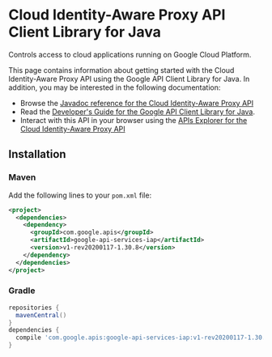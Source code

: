 # Cloud Identity-Aware Proxy API Client Library for Java

Controls access to cloud applications running on Google Cloud Platform.

This page contains information about getting started with the Cloud Identity-Aware Proxy API
using the Google API Client Library for Java. In addition, you may be interested
in the following documentation:

* Browse the [Javadoc reference for the Cloud Identity-Aware Proxy API][javadoc]
* Read the [Developer's Guide for the Google API Client Library for Java][google-api-client].
* Interact with this API in your browser using the [APIs Explorer for the Cloud Identity-Aware Proxy API][api-explorer]

## Installation

### Maven

Add the following lines to your `pom.xml` file:

```xml
<project>
  <dependencies>
    <dependency>
      <groupId>com.google.apis</groupId>
      <artifactId>google-api-services-iap</artifactId>
      <version>v1-rev20200117-1.30.8</version>
    </dependency>
  </dependencies>
</project>
```

### Gradle

```gradle
repositories {
  mavenCentral()
}
dependencies {
  compile 'com.google.apis:google-api-services-iap:v1-rev20200117-1.30.8'
}
```

[javadoc]: https://googleapis.dev/java/google-api-services-iap/latest/index.html
[google-api-client]: https://github.com/googleapis/google-api-java-client/
[api-explorer]: https://developers.google.com/apis-explorer/#p/iap/v1/
